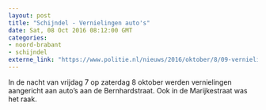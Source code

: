 ```yaml
---
layout: post
title: "Schijndel - Vernielingen auto's"
date: Sat, 08 Oct 2016 08:12:00 GMT
categories: 
- noord-brabant 
- schijndel 
externe_link: "https://www.politie.nl/nieuws/2016/oktober/8/09-vernielingen-autos.html"
---
```


In de nacht van vrijdag 7 op zaterdag 8 oktober werden vernielingen aangericht aan auto’s aan de Bernhardstraat. Ook in de Marijkestraat was het raak.
